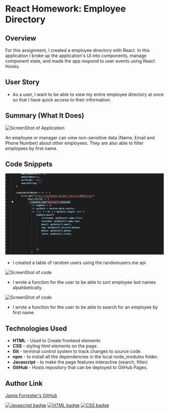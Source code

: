 # React Homework: Employee Directory

## Overview

For this assignment, I created a employee directory with React. In this application I  broke up the application's UI into components, manage component state, and made the app respond to user events using React Hooks.

## User Story

* As a user, I want to be able to view my entire employee directory at once so that I have quick access to their information.

## Summary (What It Does)
![ScreenShot of Application](https://github.com/Forresterjamie01/user-directory/blob/master/empdirectory/image/Gif%20for%20Readme%20-Employee%20Directory.gif)

An employee or manager can view non-sensitive data (Name, Email and Phone Number) about other employees. They are also able to filter employees by first name.

## Code Snippets
![ScreenShot of code](https://github.com/Forresterjamie01/user-directory/blob/master/empdirectory/image/Gif%20of%20API%20Code%20for%20Employee%20Directory.gif)

* I created a table of random users using the randomusers.me api

![ScreenShot of code](https://github.com/Forresterjamie01/user-directory/blob/master/empdirectory/image/Gif%20for%20sorting%20last%20name%20for%20Employee%20Directory.gif)

* I wrote a function for the user to be able to sort employee last names alpahbetically. 

![ScreenShot of code](https://github.com/Forresterjamie01/user-directory/blob/master/empdirectory/image/Gif%20for%20sorting%20last%20name%20for%20Employee%20Directory.gif)

* I wrote a function for the user to be able to search for an employee by first name.


## Technologies Used

* **HTML** - Used to Create frontend elements 
* **CSS** - styling html elements on the page.
* **Git** - terminal control system to track changes to source code.
* **npm** - to install all the dependencies in the local node_modules folder.
* **Javascript** - to make the page features interactive (search, filter)
* **GitHub** - Hosts repository that can be deployed to GitHub Pages.

## Author Link
[Jamie Forrester's GitHub](https://github.com/Forresterjamie01/user-directory)

[![Javascript badge](https://img.shields.io/badge/Javascript-71.9%-yellow)](https://shields.io/)
[![HTML badge](https://img.shields.io/badge/HTML-19.0%-red)](https://shields.io/)
[![CSS badge](https://img.shields.io/badge/CSS-9.1%-purple)](https://shields.io/)



